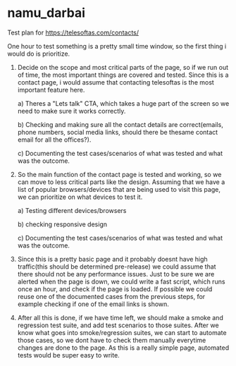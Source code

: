 # namu_darbai

Test plan for https://telesoftas.com/contacts/
 
One hour to test something is a pretty small time window, so the first thing i would do is prioritize. 

1. Decide on the scope and most critical parts of the page, so if we run out of time, the most important things are covered and tested. Since this is a contact page, i would assume that contacting telesoftas is the most important feature here. 

   a) Theres a "Lets talk" CTA, which takes a huge part of the screen so we need to make sure it works correctly.
   
   b) Checking and making sure all the contact details are correct(emails, phone numbers, social media links, should there be  thesame contact email for all the offices?).
   
   c) Documenting the test cases/scenarios of what was tested and what was the outcome. 
   
2. So the main function of the contact page is tested and working, so we can move to less critical parts like the design. Assuming that we have a list of popular browsers/devices that are being used to visit this page, we can prioritize on what devices to test it.
 
   a) Testing different devices/browsers
   
   b) checking responsive design
   
   c) Documenting the test cases/scenarios of what was tested and what was the outcome. 
   
3. Since this is a pretty basic page and it probably doesnt have high traffic(this should be determined pre-release) we could assume that there should not be any performance issues. Just to be sure we are alerted when the page is down, we could write a fast script, which runs once an hour, and check if the page is loaded. If possible we could reuse one of the documented cases from the previous steps, for example checking if one of the email links is shown. 


4. After all this is done, if we have time left, we should make a smoke and regression test suite, and add test scenarios to those suites. After we know what goes into smoke/regression suites, we can start to automate those cases, so we dont have to check them manually everytime changes are done to the page. As this is a really simple page, automated tests would be super easy to write.
